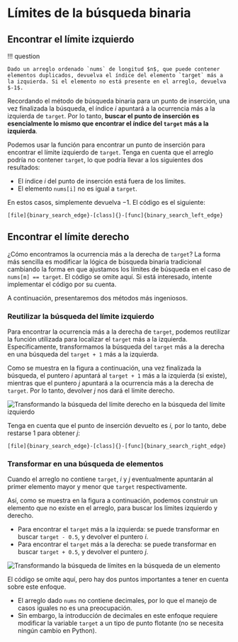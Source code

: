 # Límites de la búsqueda binaria

## Encontrar el límite izquierdo

!!! question

    Dado un arreglo ordenado `nums` de longitud $n$, que puede contener elementos duplicados, devuelva el índice del elemento `target` más a la izquierda. Si el elemento no está presente en el arreglo, devuelva $-1$.

Recordando el método de búsqueda binaria para un punto de inserción, una vez finalizada la búsqueda, el índice $i$ apuntará a la ocurrencia más a la izquierda de `target`. Por lo tanto, **buscar el punto de inserción es esencialmente lo mismo que encontrar el índice del `target` más a la izquierda**.

Podemos usar la función para encontrar un punto de inserción para encontrar el límite izquierdo de `target`. Tenga en cuenta que el arreglo podría no contener `target`, lo que podría llevar a los siguientes dos resultados:

-   El índice $i$ del punto de inserción está fuera de los límites.
-   El elemento `nums[i]` no es igual a `target`.

En estos casos, simplemente devuelva $-1$. El código es el siguiente:

```src
[file]{binary_search_edge}-[class]{}-[func]{binary_search_left_edge}
```

## Encontrar el límite derecho

¿Cómo encontramos la ocurrencia más a la derecha de `target`? La forma más sencilla es modificar la lógica de búsqueda binaria tradicional cambiando la forma en que ajustamos los límites de búsqueda en el caso de `nums[m] == target`. El código se omite aquí. Si está interesado, intente implementar el código por su cuenta.

A continuación, presentaremos dos métodos más ingeniosos.

### Reutilizar la búsqueda del límite izquierdo

Para encontrar la ocurrencia más a la derecha de `target`, podemos reutilizar la función utilizada para localizar el `target` más a la izquierda. Específicamente, transformamos la búsqueda del `target` más a la derecha en una búsqueda del `target + 1` más a la izquierda.

Como se muestra en la figura a continuación, una vez finalizada la búsqueda, el puntero $i$ apuntará al `target + 1` más a la izquierda (si existe), mientras que el puntero $j$ apuntará a la ocurrencia más a la derecha de `target`. Por lo tanto, devolver $j$ nos dará el límite derecho.

![Transformando la búsqueda del límite derecho en la búsqueda del límite izquierdo](binary_search_edge.assets/binary_search_right_edge_by_left_edge.png)

Tenga en cuenta que el punto de inserción devuelto es $i$, por lo tanto, debe restarse $1$ para obtener $j$:

```src
[file]{binary_search_edge}-[class]{}-[func]{binary_search_right_edge}
```

### Transformar en una búsqueda de elementos

Cuando el arreglo no contiene `target`, $i$ y $j$ eventualmente apuntarán al primer elemento mayor y menor que `target` respectivamente.

Así, como se muestra en la figura a continuación, podemos construir un elemento que no existe en el arreglo, para buscar los límites izquierdo y derecho.

-   Para encontrar el `target` más a la izquierda: se puede transformar en buscar `target - 0.5`, y devolver el puntero $i$.
-   Para encontrar el `target` más a la derecha: se puede transformar en buscar `target + 0.5`, y devolver el puntero $j$.

![Transformando la búsqueda de límites en la búsqueda de un elemento](binary_search_edge.assets/binary_search_edge_by_element.png)

El código se omite aquí, pero hay dos puntos importantes a tener en cuenta sobre este enfoque.

-   El arreglo dado `nums` no contiene decimales, por lo que el manejo de casos iguales no es una preocupación.
-   Sin embargo, la introducción de decimales en este enfoque requiere modificar la variable `target` a un tipo de punto flotante (no se necesita ningún cambio en Python).
